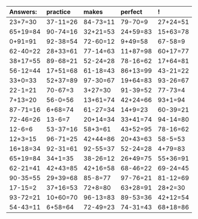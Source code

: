| Answers: | practice | makes | perfect | ! |
| :--- | :--- | :--- | :--- | :--- |
| 23+7=30 | 37-11=26 | 84-73=11 | 79-70=9 | 27+24=51 | 
| 65+19=84 | 90-74=16 | 32+21=53 | 24+59=83 | 15+63=78 | 
| 0+91=91 | 92-38=54 | 72-60=12 | 9+49=58 | 67-58=9 | 
| 62-40=22 | 28+33=61 | 77-14=63 | 11+87=98 | 60+17=77 | 
| 38+17=55 | 89-68=21 | 52-24=28 | 78-16=62 | 17+64=81 | 
| 56-12=44 | 17+51=68 | 61-18=43 | 86+13=99 | 43-21=22 | 
| 33+0=33 | 52+37=89 | 97-30=67 | 19+64=83 | 93-26=67 | 
| 22-1=21 | 70-67=3 | 3+27=30 | 91-39=52 | 77-73=4 | 
| 7+13=20 | 56-0=56 | 13+61=74 | 42+24=66 | 93+1=94 | 
| 87-71=16 | 6+68=74 | 61-27=34 | 14+9=23 | 60-39=21 | 
| 72-46=26 | 13-6=7 | 20+14=34 | 33+41=74 | 94-14=80 | 
| 12-6=6 | 53-37=16 | 58+3=61 | 43+52=95 | 78-16=62 | 
| 12+3=15 | 96-71=25 | 42+44=86 | 20+43=63 | 58-5=53 | 
| 16+18=34 | 92-31=61 | 92-55=37 | 52-24=28 | 4+79=83 | 
| 65+19=84 | 34+1=35 | 38-26=12 | 26+49=75 | 55+36=91 | 
| 62-21=41 | 42+43=85 | 42+16=58 | 68-46=22 | 69-24=45 | 
| 90-35=55 | 29+39=68 | 85-8=77 | 97-76=21 | 81-12=69 | 
| 17-15=2 | 37+16=53 | 72+8=80 | 63+28=91 | 28+2=30 | 
| 93-72=21 | 10+60=70 | 96-13=83 | 89-53=36 | 42+12=54 | 
| 54-43=11 | 6+58=64 | 72-49=23 | 74-31=43 | 68+18=86 | 

